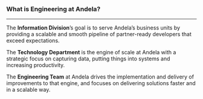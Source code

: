 ### What is Engineering at Andela?
***
The **Information Division**’s goal is to serve Andela’s business units by providing a scalable and smooth pipeline of partner-ready developers that exceed expectations. 

The **Technology Department** is the engine of scale at Andela with a strategic focus on capturing data, putting things into systems and increasing productivity.

The **Engineering Team** at Andela drives the implementation and delivery of improvements to that engine, and focuses on delivering solutions faster and in a scalable way.
